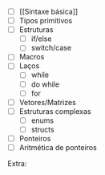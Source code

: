 ---
---

- [ ] [[Sintaxe básica]]
- [ ] Tipos primitivos
- [ ] Estruturas
	- [ ] if/else
	- [ ] switch/case
- [ ] Macros
- [ ] Laços
	- [ ] while
	- [ ] do while
	- [ ] for
- [ ] Vetores/Matrizes
- [ ] Estruturas complexas
	- [ ] enums
	- [ ] structs
- [ ] Ponteiros
- [ ] Aritmética de ponteiros

Extra:

